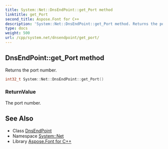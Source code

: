 ```yaml
---
title: System::Net::DnsEndPoint::get_Port method
linktitle: get_Port
second_title: Aspose.Font for C++
description: 'System::Net::DnsEndPoint::get_Port method. Returns the port number in C++.'
type: docs
weight: 500
url: /cpp/system.net/dnsendpoint/get_port/
---
```

## DnsEndPoint::get_Port method


Returns the port number.

```cpp
int32_t System::Net::DnsEndPoint::get_Port()
```


### ReturnValue

The port number.

## See Also

* Class [DnsEndPoint](../)
* Namespace [System::Net](../../)
* Library [Aspose.Font for C++](../../../)
